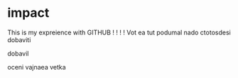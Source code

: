 # impact
This is my expreience
with GITHUB
!
!
!
!
Vot ea tut podumal
nado ctotosdesi dobaviti 


dobavil 

oceni vajnaea vetka
